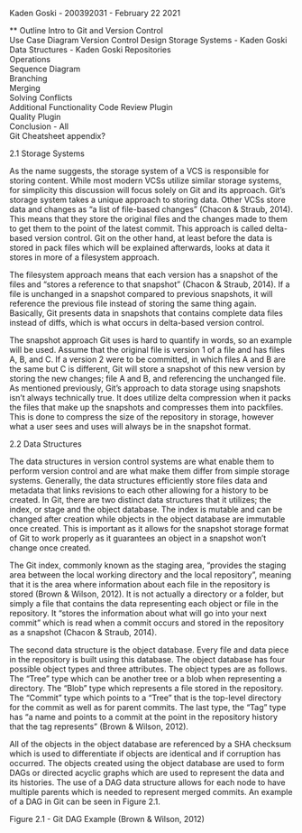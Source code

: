 Kaden Goski - 200392031 - February 22 2021

** Outline
Intro to Git and Version Control  
Use Case Diagram
Version Control Design
Storage Systems - Kaden Goski
Data Structures - Kaden Goski
Repositories  
Operations  
Sequence Diagram  
Branching  
Merging  
Solving Conflicts  
Additional Functionality
Code Review Plugin  
Quality Plugin  
Conclusion - All   
Git Cheatsheet appendix?  




2.1 Storage Systems

As the name suggests, the storage system of a VCS is responsible for storing content. While most modern VCSs utilize similar storage systems, for simplicity this discussion will focus solely on Git and its approach. Git’s storage system takes a unique approach to storing data. Other VCSs store data and changes as “a list of file-based changes” (Chacon & Straub, 2014). This means that they store the original files and the changes made to them to get them to the point of the latest commit. This approach is called delta-based version control. Git on the other hand, at least before the data is stored in pack files which will be explained afterwards, looks at data it stores in more of a filesystem approach.

The filesystem approach means that each version has a snapshot of the files and “stores a reference to that snapshot” (Chacon & Straub, 2014). If a file is unchanged in a snapshot compared to previous snapshots, it will reference the previous file instead of storing the same thing again. Basically, Git presents data in snapshots that contains complete data files instead of diffs, which is what occurs in delta-based version control.

The snapshot approach Git uses is hard to quantify in words, so an example will be used. Assume that the original file is version 1 of a file and has files A, B, and C. If a version 2 were to be committed, in which files A and B are the same but C is different, Git will store a snapshot of this new version by storing the new changes; file A and B, and referencing the unchanged file. As mentioned previously, Git’s approach to data storage using snapshots isn’t always technically true. It does utilize delta compression when it packs the files that make up the snapshots and compresses them into packfiles. This is done to compress the size of the repository in storage, however what a user sees and uses will always be in the snapshot format.



2.2 Data Structures

The data structures in version control systems are what enable them to perform version control and are what make them differ from simple storage systems. Generally, the data structures efficiently store files data and metadata that links revisions to each other allowing for a history to be created. In Git, there are two distinct data structures that it utilizes; the index, or stage and the object database. The index is mutable and can be changed after creation while objects in the object database are immutable once created. This is important as it allows for the snapshot storage format of Git to work properly as it guarantees an object in a snapshot won’t change once created.

The Git index, commonly known as the staging area, “provides the staging area between the local working directory and the local repository”, meaning that it is the area where information about each file in the repository is stored (Brown & Wilson, 2012). It is not actually a directory or a folder, but simply a file that contains the data representing each object or file in the repository. It “stores the information about what will go into your next commit” which is read when a commit occurs and stored in the repository as a snapshot (Chacon & Straub, 2014).

The second data structure is the object database. Every file and data piece in the repository is built using this database. The object database has four possible object types and three attributes. The object types are as follows. The “Tree” type which can be another tree or a blob when representing a directory. The “Blob” type which represents a file stored in the repository. The “Commit” type which points to a “Tree” that is the top-level directory for the commit as well as for parent commits. The last type, the “Tag” type has “a name and points to a commit at the point in the repository history that the tag represents” (Brown & Wilson, 2012).

All of the objects in the object database are referenced by a SHA checksum which is used to differentiate if objects are identical and if corruption has occurred. The objects created using the object database are used to form DAGs or directed acyclic graphs which are used to represent the data and its histories. The use of a DAG data structure allows for each node to have multiple parents which is needed to represent merged commits. An example of a DAG in Git can be seen in Figure 2.1.

Figure 2.1 - Git DAG Example (Brown & Wilson, 2012)
